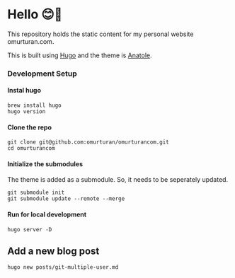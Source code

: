 # Hello 😊👋

This repository holds the static content for my personal website omurturan.com.

This is built using [Hugo](https://gohugo.io/) and the theme is [Anatole](https://github.com/lxndrblz/anatole/).


### Development Setup

#### Instal hugo
```
brew install hugo
hugo version
```

#### Clone the repo
```
git clone git@github.com:omurturan/omurturancom.git
cd omurturancom
```

#### Initialize the submodules
The theme is added as a submodule. So, it needs to be seperately updated.
```
git submodule init
git submodule update --remote --merge
```

#### Run for local development
```
hugo server -D
```


## Add a new blog post
```
hugo new posts/git-multiple-user.md
```
